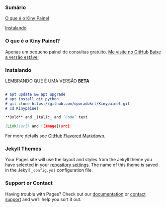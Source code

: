 ### Sumário
[O que é o Kiny Painel](https://github.com/oporadokrl/Kinypainel/blob/gh-pages/index.md#o-que-%C3%A9-o-kiny-painel)

[Instalando](https://github.com/oporadokrl/Kinypainel/blob/gh-pages/index.md#instalando)


### O que é o Kiny Painel?
Apenas um pequeno painel de consultas gratuito.
[Me visite no GitHub](https://www.github.com/oporadokrl)
[Baixe a versão estável](https://www.github.com/Kiny-kiny/Kiny-Painel)

### Instalando
LEMBRANDO QUE É UMA VERSÃO **BETA**
```markdown

# apt update && apt upgrade
# apt install git python
# git clone https://github.com/oporadokrl/Kinypainel.git
# cd Kinypainel

**Bold** and _Italic_ and `Code` text

[Link](url) and ![Image](src)
```

For more details see [GitHub Flavored Markdown](https://guides.github.com/features/mastering-markdown/).

### Jekyll Themes

Your Pages site will use the layout and styles from the Jekyll theme you have selected in your [repository settings](https://github.com/oporadokrl/Kinypainel/settings). The name of this theme is saved in the Jekyll `_config.yml` configuration file.

### Support or Contact

Having trouble with Pages? Check out our [documentation](https://docs.github.com/categories/github-pages-basics/) or [contact support](https://support.github.com/contact) and we’ll help you sort it out.
